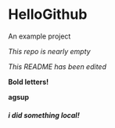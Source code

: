 # HelloGithub
An example project

*This repo is nearly empty*

*This README has been edited*

**Bold letters!**

**agsup**


##### *i did something local!*